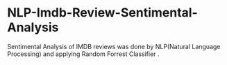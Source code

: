 # NLP-Imdb-Review-Sentimental-Analysis
Sentimental Analysis of IMDB reviews was done by NLP(Natural Language Processing) and applying Random Forrest Classifier .
